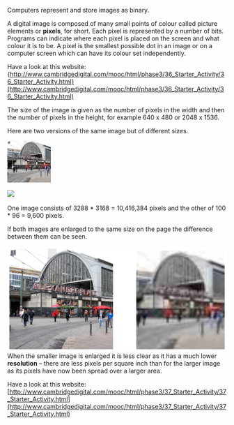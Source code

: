 Computers represent and store images as binary.

A digital image is composed of many small points of colour called picture elements or **pixels**, for short. Each pixel is represented by a number of bits. Programs can indicate where each pixel is placed on the screen and what colour it is to be.
A pixel is the smallest possible dot in an image or on a computer screen which can have its colour set independently.

Have a look at this website:
{http://www.cambridgedigital.com/mooc/html/phase3/36_Starter_Activity/36_Starter_Activity.html}(http://www.cambridgedigital.com/mooc/html/phase3/36_Starter_Activity/36_Starter_Activity.html)

The size of the image is given as the number of pixels in the width and then the number of pixels in the height, for example 640 x 480 or 2048 x 1536.

Here are two versions of the same image but of different sizes.

![](.guides/img/berlin_100.png)

![](.guides/img/berlin_3288.png)

One image consists of 3288 * 3168 = 10,416,384 pixels and the other of 100 * 96 = 9,600 pixels.


If both images are enlarged to the same size on the page the difference between them can be seen.

![](.guides/img/berlin.png)
When the smaller image is enlarged it is less clear as it has a much lower **resolution** – there are less pixels per square inch than for the larger image as its pixels have now been spread over a larger area.

Have a look at this website:
[http://www.cambridgedigital.com/mooc/html/phase3/37_Starter_Activity/37_Starter_Activity.html](http://www.cambridgedigital.com/mooc/html/phase3/37_Starter_Activity/37_Starter_Activity.html)